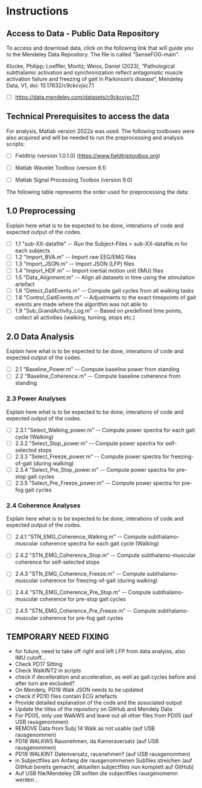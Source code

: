 # Instructions

## Access to Data - Public Data Repository
To access and download data, click on the following link that will guide you to the Mendeley Data Repository. 
The file is called "SenseFOG-main".

Klocke, Philipp; Loeffler, Moritz; Weiss, Daniel (2023), 
“Pathological subthalamic activation and synchronization reflect antagonistic muscle activation failure and freezing of gait in Parkinson’s disease”, 
Mendeley Data, V1, doi: 10.17632/c9ckcvjxc7.1

- [ ] https://data.mendeley.com/datasets/c9ckcvjxc7/1      

## Technical Prerequisites to access the data
For analysis, Matlab version 2022a was used. 
The following toolboxes were also acquired and will be needed to run the preprocessing and analysis scripts:
- [ ] Fieldtrip (version 1.0.1.0) (https://www.fieldtriptoolbox.org) 
- [ ] Matlab Wavelet Toolbox (version 6.1)
- [ ] Matlab Signal Processing Toolbox (version 9.0)



The following table represents the order used for preprocessing the data:

## 1.0 Preprocessing
Explain here what is to be expected to be done, interations of code and expected output of the codes.
- [ ]  1.1 "sub-XX-datafile"                   --  Run the Subject-Files > sub-XX-datafile.m for each subjects
- [ ]  1.2 "Import_BVA.m"                      --  Import raw EEG/EMG files
- [ ]  1.3 "Import_JSON.m"                     --  Import JSON (LFP) files
- [ ]  1.4 "Import_HDF.m"                      --  Import inertial motion unit (IMU) files
- [ ]  1.5 "Data_Alignment.m"                  --  Align all datasets in time using the stimulation artefact
- [ ]  1.6 "Detect_GaitEvents.m"               --  Compute gait cycles from all walking tasks
- [ ]  1.8 "Control_GaitEvents.m"              --  Adjustments to the exact timepoints of gait events are made where the algorithm was not able to 
- [ ]  1.9 "Sub_GrandActivity_Log.m"           --  Based on predefined time points, collect all activities (walking, turning, stops etc.)

## 2.0 Data Analysis
Explain here what is to be expected to be done, interations of code and expected output of the codes.
- [ ]  2.1 "Baseline_Power.m"                  -- Compute baseline power from standing
- [ ]  2.2 "Baseline_Coherence.m"              -- Compute baseline coherence from standing

### 2.3 Power Analyses
Explain here what is to be expected to be done, interations of code and expected output of the codes.
- [ ]  2.3.1 "Select_Walking_power.m"          -- Compute power spectra for each gait cycle (Walking)
- [ ]  2.3.2 "Select_Stop_power.m"             -- Compute power spectra for self-selected stops
- [ ]  2.3.3 "Select_Freeze_power.m"           -- Compute power spectra for freezing-of-gait (during walking)
- [ ]  2.3.4 "Select_Pre_Stop_power.m"         -- Compute power spectra for pre-stop gait cycles
- [ ]  2.3.5 "Select_Pre_Freeze_power.m"       -- Compute power spectra for pre-fog gait cycles

### 2.4 Coherence Analyses
Explain here what is to be expected to be done, interations of code and expected output of the codes.
- [ ]  2.4.1 "STN_EMG_Coherence_Walking.m"    -- Compute subthalamo-muscular coherence spectra for each gait cycle (Walking)
- [ ]  2.4.2 "STN_EMG_Coherence_Stop.m"       -- Compute subthalamo-muscular coherence for self-selected stops
- [ ]  2.4.3 "STN_EMG_Coherence_Freeze.m"     -- Compute subthalamo-muscular coherence for freezing-of-gait (during walking)
- [ ]  2.4.4 "STN_EMG_Coherence_Pre_Stop.m"   -- Compute subthalamo-muscular coherence for pre-stop gait cycles
- [ ]  2.4.5 "STN_EMG_Coherence_Pre_Freeze.m" -- Compute subthalamo-muscular coherence for pre-fog gait cycles



## TEMPORARY NEED FIXING
- for future, need to take off right and left LFP from data analyiss, also IMU cutoff...
- Check PD17 Sitting
- Check WalkINT2 in scripts
- check if decelleration and acceleration, as well as gait cycles before and after turn are excluded?
- On Mendely, PD18 Walk JSON needs to be updated
- check if PD10 files contain ECG artefacts
- Provide detailed explanation of the code and the associated output
- Update the titles of the repository on GitHub and Mendely Data
- For PD05, only use WalkWS and leave out all other files from PD05 (auf USB rausgenommen)
- REMOVE Data from Subj 14 Walk as not usable (auf USB rausgenommen)
- PD18 WALKWS Rausnehmen, da Kameraversatz (auf USB rausgenommen)
- PD19 WALKINT Datenversatz, rausnehmen? (auf USB rausgenommen)
- in Subjectfiles am Anfang die rausgenommenen Subfiles streichen (auf GitHub bereits gemacht, aktuellen subjectfiles nun komplett auf GitHub)
- Auf USB file/Mendeley DR sollten die subjectfiles rausgenomemn werden ..

